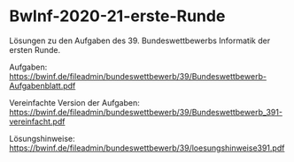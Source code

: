 # BwInf-2020-21-erste-Runde
Lösungen zu den Aufgaben des 39. Bundeswettbewerbs Informatik der ersten Runde.

Aufgaben: https://bwinf.de/fileadmin/bundeswettbewerb/39/Bundeswettbewerb-Aufgabenblatt.pdf

Vereinfachte Version der Aufgaben: https://bwinf.de/fileadmin/bundeswettbewerb/39/Bundeswettbewerb_391-vereinfacht.pdf

Lösungshinweise: https://bwinf.de/fileadmin/bundeswettbewerb/39/loesungshinweise391.pdf
